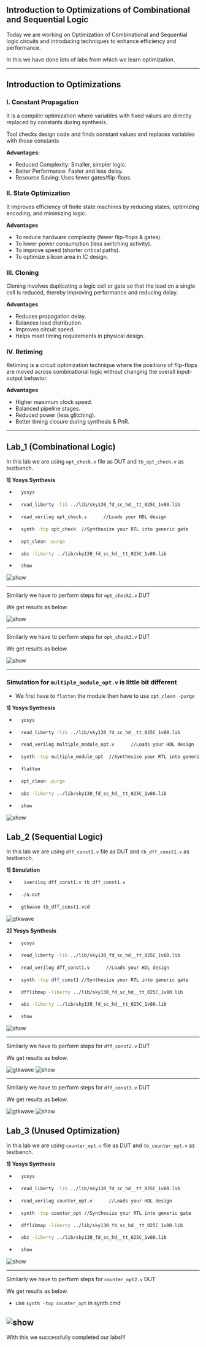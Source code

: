 ## Introduction to Optimizations of Combinational and Sequential Logic

Today we are working on Optimization of Combinational and Sequential logic circuits and introducing techniques to enhance efficiency and performance.


In this we have done lots of labs from which we learn optimization.

---

## Introduction to Optimizations



### I. **Constant Propagation**

It is a compiler optimization where variables with fixed values are directly replaced by constants during synthesis.

Tool checks design code and finds constant values and replaces variables with those constants

**Advantages:**
* Reduced Complexity: Smaller, simpler logic.
* Better Performance: Faster and less delay.
* Resource Saving: Uses fewer gates/flip-flops.

### II. **State Optimization**

It improves efficiency of finite state machines by reducing states, optimizing encoding, and minimizing logic.

**Advantages**
* To reduce hardware complexity (fewer flip-flops & gates).
* To lower power consumption (less switching activity).
* To improve speed (shorter critical paths).
* To optimize silicon area in IC design.

### III. **Cloning**
Cloning involves duplicating a logic cell or gate so that the load on a single cell is reduced, thereby improving performance and reducing delay.

**Advantages**
* Reduces propagation delay.
* Balances load distribution.
* Improves circuit speed.
* Helps meet timing requirements in physical design.

### IV. **Retiming**

Retiming is a circuit optimization technique where the positions of flip-flops are moved across combinational logic without changing the overall input-output behavior.

**Advantages**
* Higher maximum clock speed.
* Balanced pipeline stages.
* Reduced power (less glitching).
* Better timing closure during synthesis & PnR.

---

## **Lab_1 (Combinational Logic)**

In this lab we are using ```opt_check.v``` file as DUT and ```tb_opt_check.v``` as testbench.

**1] Yosys Synthesis**

* ```bash
    yosys
    ```

*  ```bash
     read_liberty -lib ../lib/sky130_fd_sc_hd__tt_025C_1v80.lib  
    ```
* ```bash
    read_verilog opt_check.v      //Loads your HDL design 
    ```
* ```bash
    synth -top opt_check  //Synthesize your RTL into generic gate
    ```

* ```bash
    opt_clean -purge
    ```

*  ```bash
     abc -liberty ../lib/sky130_fd_sc_hd__tt_025C_1v80.lib 
    ```

* ```bash
    show 
    ```

![show](Images/opt_check1.png)

---

Similarly we have to perform steps for ```opt_check2.v``` DUT

We get results as below.

![show](Images/opt_check2.png)

---

Similarly we have to perform steps for ```opt_check3.v``` DUT

We get results as below.

![show](Images/opt_check3.png)

---

### Simulation for ```multiple_module_opt.v``` is little bit different

* We first have to ```flatten``` the module then have to use ```opt_clean -purge```

**1] Yosys Synthesis**

* ```bash
    yosys
    ```

*  ```bash
     read_liberty -lib ../lib/sky130_fd_sc_hd__tt_025C_1v80.lib  
    ```
* ```bash
    read_verilog multiple_module_opt.v      //Loads your HDL design 
    ```
* ```bash
    synth -top multiple_module_opt  //Synthesize your RTL into generic gate
    ```

* ```bash
    flatten 
    ```  

* ```bash
    opt_clean -purge
    ```

*  ```bash
     abc -liberty ../lib/sky130_fd_sc_hd__tt_025C_1v80.lib 
    ```

* ```bash
    show 
    ```
![show](Images/multiple_modules_opt.png)

## **Lab_2 (Sequential Logic)**

In this lab we are using ```dff_const1.v``` file as DUT and ```tb_dff_const1.v``` as testbench.


**1] Simulation**
 
* ``` bash
     iverilog dff_const1.v tb_dff_const1.v
  ```

* ```bash
    ./a.out
  ```

* ```bash
    gtkwave tb_dff_const1.vcd
    ```
![gtkwave](Images/gtk_cst1.png)

**2] Yosys Synthesis**

* ```bash
    yosys
    ```

*  ```bash
     read_liberty -lib ../lib/sky130_fd_sc_hd__tt_025C_1v80.lib  
    ```
* ```bash
    read_verilog dff_const1.v      //Loads your HDL design 
    ```
* ```bash
    synth -top dff_const1 //Synthesize your RTL into generic gate
    ```

* ```bash
    dfflibmap -liberty ../lib/sky130_fd_sc_hd__tt_025C_1v80.lib 
    ```

*  ```bash
     abc -liberty ../lib/sky130_fd_sc_hd__tt_025C_1v80.lib 
    ```

* ```bash
    show 
    ```

![show](Images/yosys_cst1.png)

---

Similarly we have to perform steps for ```dff_const2.v``` DUT

We get results as below.

![gtkwave](Images/gtk_cst2.png)
![show](Images/yosys_cst2.png)

---

Similarly we have to perform steps for ```dff_const3.v``` DUT

We get results as below.

![gtkwave](Images/gtk_cst3.png)
![show](Images/yosys_cst3.png)

## **Lab_3 (Unused Optimization)**

In this lab we are using ```counter_opt.v``` file as DUT and ```tb_counter_opt.v``` as testbench.

**1] Yosys Synthesis**

* ```bash
    yosys
    ```

*  ```bash
     read_liberty -lib ../lib/sky130_fd_sc_hd__tt_025C_1v80.lib  
    ```
* ```bash
    read_verilog counter_opt.v      //Loads your HDL design 
    ```
* ```bash
    synth -top counter_opt //Synthesize your RTL into generic gate
    ```

* ```bash
    dfflibmap -liberty ../lib/sky130_fd_sc_hd__tt_025C_1v80.lib 
    ```

*  ```bash
     abc -liberty ../lib/sky130_fd_sc_hd__tt_025C_1v80.lib 
    ```

* ```bash
    show 
    ```

![show](Images/yosys_counter_opt1.png)

---

Similarly we have to perform steps for ```counter_opt2.v``` DUT

We get results as below.

* use ```synth -top counter_opt``` in synth cmd

![show](Images/yosys_counter_opt2.png)
---

With this we successfully completed our labs!!!